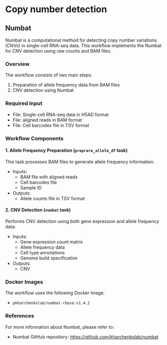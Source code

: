 # Copy number detection

## Numbat

Numbat is a computational method for detecting copy number variations (CNVs) in single-cell RNA-seq data. This workflow implements the Numbat for CNV detection using raw counts and BAM files.

### Overview

The workflow consists of two main steps:
1. Preparation of allele frequency data from BAM files
2. CNV detection using Numbat

### Required Input
  - File: Single-cell RNA-seq data in H5AD format
  - File: aligned reads in BAM format
  - File: Cell barcodes file in TSV format

### Workflow Components

#### 1. Allele Frequency Preparation (`preprare_allele_df` task)

This task processes BAM files to generate allele frequency information:
- Inputs:
  - BAM file with aligned reads
  - Cell barcodes file
  - Sample ID
- Outputs:
  - Allele counts file in TSV format

#### 2. CNV Detection (`numbat` task)

Performs CNV detection using both gene expression and allele frequency data:
- Inputs:
  - Gene expression count matrix
  - Allele frequency data
  - Cell type annotations
  - Genome build specification
- Outputs:
  - CNV

### Docker Images

The workflow uses the following Docker image:
- `pkharchenkolab/numbat-rbase:v1.4.2`

### References

For more information about Numbat, please refer to:
- Numbat GitHub repository: https://github.com/kharchenkolab/numbat

